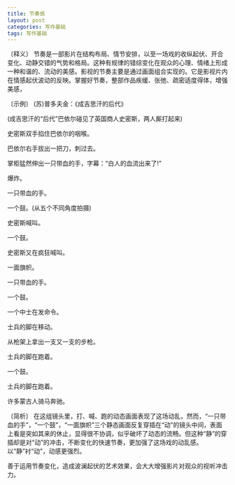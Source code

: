 ```yaml
---
title: 节奏感
layout: post
categories: 写作基础
tags: 写作基础
---
```


〔释义〕 节奏是一部影片在结构布局、情节安排，以至一场戏的收纵起伏、开合变化、动静交错的气势和格局。这种有规律的错综变化在观众的心理、情绪上形成一种和谐的、流动的美感。影视的节奏主要是通过画面组合实现的。它是影视片内在情感起伏波动的反映。掌握好节奏，整部作品疾缓、张弛、疏密适度得体，增强美感，

〔示例〕 (苏)普多夫金：《成吉思汗的后代》

(成吉思汗的“后代”巴依尔碰见了英国商人史密斯，两人厮打起来)

史密斯双手掐住巴依尔的咽喉。

巴依尔右手拔出一把刀，刺过去。

掌柜猛然伸出一只带血的手，字幕：“白人的血流出来了!”

爆炸。

一只带血的手。

一个鼓。(从五个不同角度拍摄)

史密斯喊叫。

一个鼓。

史密斯又在疯狂喊叫。

一面旗帜。

一只带血的手。

一个鼓。

一个中士在发命令。

士兵的脚在移动。

从枪架上拿出一支又一支的步枪。

士兵的脚在跑着。

一个鼓。

士兵的脚在跑着。

许多蒙古人骑马奔驰。

〔简析〕 在这组镜头里，打、喊、跑的动态画面表现了这场动乱，然而，“一只带血的手”，“一个鼓”，“一面旗帜”三个静态画面反复穿插在“动”的镜头中间，表面上看是突如其来的休止，显得很不协调，似乎破坏了动态的流畅。但这种“静”的穿插却是对“动”的冲击，不断变化的快速节奏，更加强了这场戏的动乱感。以“静”衬“动”，动感更强烈。

善于运用节奏变化，造成波澜起伏的艺术效果，会大大增强影片对观众的视听冲击力。 